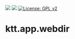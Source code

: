 [![](https://jitpack.io/v/com.kttdevelopment/ktt.app.webdir.svg)](https://jitpack.io/#com.kttdevelopment/ktt.app.webdir) [![](https://jitci.com/gh/Ktt-Development/ktt.app.webdir/svg)](https://jitci.com/gh/Ktt-Development/ktt.app.webdir) [![License: GPL v2](https://img.shields.io/badge/License-GPL%20v2-blue.svg)](https://www.gnu.org/licenses/old-licenses/gpl-2.0.en.html)
# ktt.app.webdir

